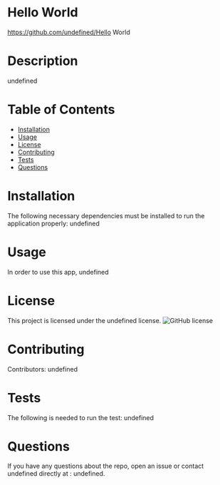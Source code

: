 
# Hello World
https://github.com/undefined/Hello World
# Description
undefined
# Table of Contents 
* [Installation](#installation)
* [Usage](#usage)
* [License](#license)
* [Contributing](#contributing)
* [Tests](#tests)
* [Questions](#questions)
# Installation
The following necessary dependencies must be installed to run the application properly: undefined
# Usage
In order to use this app, undefined
# License
This project is licensed under the undefined license. 
![GitHub license](https://img.shields.io/badge/license-MIT-blue.svg)
# Contributing
​Contributors: undefined
# Tests
The following is needed to run the test: undefined
# Questions
If you have any questions about the repo, open an issue or contact undefined directly at : undefined.
